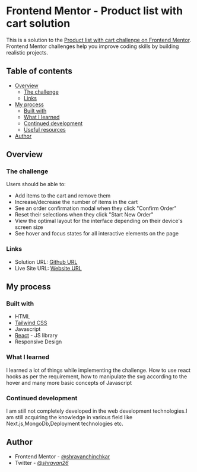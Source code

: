 # Frontend Mentor - Product list with cart solution

This is a solution to the [Product list with cart challenge on Frontend Mentor](https://www.frontendmentor.io/challenges/product-list-with-cart-5MmqLVAp_d). Frontend Mentor challenges help you improve coding skills by building realistic projects. 

## Table of contents

- [Overview](#overview)
  - [The challenge](#the-challenge)
  - [Links](#links)
- [My process](#my-process)
  - [Built with](#built-with)
  - [What I learned](#what-i-learned)
  - [Continued development](#continued-development)
  - [Useful resources](#useful-resources)
- [Author](#author)


## Overview

### The challenge

Users should be able to:

- Add items to the cart and remove them
- Increase/decrease the number of items in the cart
- See an order confirmation modal when they click "Confirm Order"
- Reset their selections when they click "Start New Order"
- View the optimal layout for the interface depending on their device's screen size
- See hover and focus states for all interactive elements on the page



### Links

- Solution URL: [Github URL](https://github.com/shravanchinchkar/Product-list-website.git)
- Live Site URL: [Website URL](https://productlistwebsite.vercel.app/)

## My process

### Built with

- HTML
- [Tailwind CSS](https://tailwindcss.com/)
- Javascript
- [React](https://reactjs.org/) - JS library
- Responsive Design



### What I learned

I learned a lot of things while implementing the challenge. How to use react hooks as per the requirement, how to manipulate the svg according to the hover and many more basic concepts of Javascript


### Continued development

I am still not completely developed in the web development technologies.I am still acquiring the knowledge in various field like Next.js,MongoDb,Deployment technologies etc.

## Author
- Frontend Mentor - [@shravanchinchkar](https://www.frontendmentor.io/profile/shravanchinchkar)
- Twitter - [@_shravan26_](https://x.com/_shravan26_)






